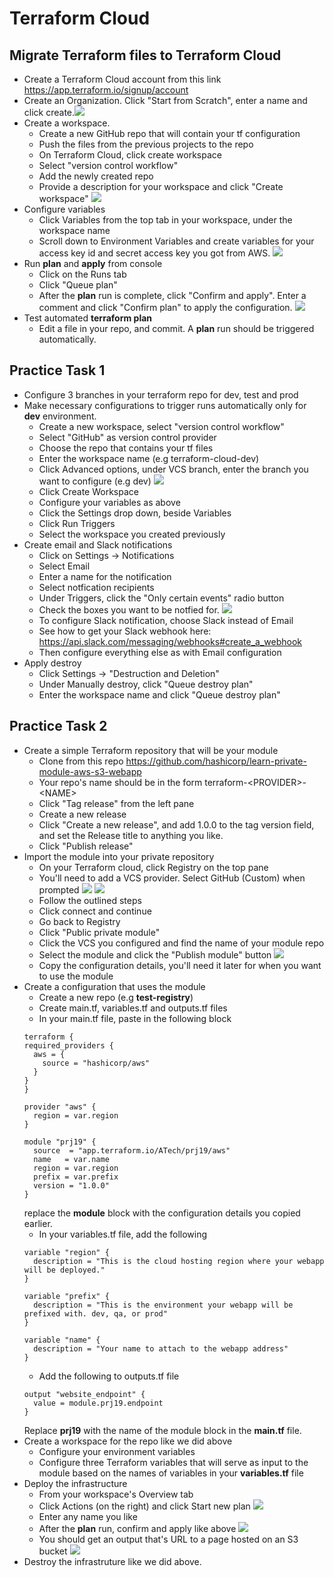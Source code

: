 # Terraform Cloud
## Migrate Terraform files to Terraform Cloud
-  Create a Terraform Cloud account from this link https://app.terraform.io/signup/account
- Create an Organization. Click "Start from Scratch", enter a name and click create.![](imgs/org.png)
- Create a workspace.
  - Create a new GitHub repo that will contain your tf configuration
  - Push the files from the previous projects to the repo
  - On Terraform Cloud, click create workspace
  - Select "version control workflow"
  - Add the newly created repo
  - Provide a description for your workspace and click "Create workspace" ![](imgs/workspace.png)
- Configure variables
  - Click Variables from the top tab in your workspace, under the workspace name
  - Scroll down to Environment Variables and create variables for your access key id and secret access key you got from AWS. ![](imgs/env.png)
- Run **plan** and **apply** from console
  - Click on the Runs tab
  - Click "Queue plan"
  - After the **plan** run is complete, click "Confirm and apply". Enter a comment and click "Confirm plan" to apply the configuration. ![](imgs/run1.png)
- Test automated **terraform plan** 
  - Edit a file in your repo, and commit. A **plan** run should be triggered automatically.

## Practice Task 1
- Configure 3 branches in your terraform repo for dev, test and prod
- Make necessary configurations to trigger runs automatically only for **dev** environment.
  - Create a new workspace, select "version control workflow"
  - Select "GitHub" as version control provider
  - Choose the repo that contains your tf files
  - Enter the workspace name (e.g terraform-cloud-dev)
  - Click Advanced options, under VCS branch, enter the branch you want to configure (e.g dev) ![](imgs/branch.png)
  - Click Create Workspace
  - Configure your variables as above
  - Click the Settings drop down, beside Variables
  - Click Run Triggers
  - Select the workspace you created previously
- Create email and Slack notifications
  - Click on Settings -> Notifications
  - Select Email
  - Enter a name for the notification
  - Select notfication recipients
  - Under Triggers, click the "Only certain events" radio button
  - Check the boxes you want to be notfied for. ![](imgs/notif.png)
  - To configure Slack notification, choose Slack instead of Email
  - See how to get your Slack webhook here: https://api.slack.com/messaging/webhooks#create_a_webhook
  - Then configure everything else as with Email configuration
- Apply destroy
  - Click Settings -> "Destruction and Deletion"
  - Under Manually destroy, click "Queue destroy plan"
  - Enter the workspace name and click "Queue destroy plan"

## Practice Task 2
- Create a simple Terraform repository that will be your module
  - Clone from this repo https://github.com/hashicorp/learn-private-module-aws-s3-webapp
  - Your repo's name should be in the form terraform-\<PROVIDER>-\<NAME>
  - Click "Tag release" from the left pane
  - Create a new release
  - Click "Create a new release", and add 1.0.0 to the tag version field, and set the Release title to anything you like.
  - Click "Publish release"
- Import the module into your private repository
  - On your Terraform cloud, click Registry on the top pane
  - You'll need to add a VCS provider. Select GitHub (Custom) when prompted ![](imgs/oauth-terr.png) ![](imgs/git-oauth.png)
  - Follow the outlined steps 
  - Click connect and continue 
  - Go back to Registry
  - Click "Public private module"
  - Click the VCS you configured and find the name of your module repo
  - Select the module and click the "Publish module" button ![](imgs/add-module.png)
  - Copy the configuration details, you'll need it later for when you want to use the module
- Create a configuration that uses the module
  - Create a new repo (e.g **test-registry**)
  - Create main.tf, variables.tf and outputs.tf files
  - In your main.tf file, paste in the following block
  ```
  terraform {
  required_providers {
    aws = {
      source = "hashicorp/aws"
    }
  }
  }

  provider "aws" {
    region = var.region
  }

  module "prj19" {
    source  = "app.terraform.io/ATech/prj19/aws"
    name   = var.name
    region = var.region
    prefix = var.prefix
    version = "1.0.0"
  }
  ```
  replace the **module** block with the configuration details you copied earlier.
  - In your variables.tf file, add the following
  ```
  variable "region" {
    description = "This is the cloud hosting region where your webapp will be deployed."
  }

  variable "prefix" {
    description = "This is the environment your webapp will be prefixed with. dev, qa, or prod"
  }

  variable "name" {
    description = "Your name to attach to the webapp address"
  }
  ```
  - Add the following to outputs.tf file
  ```
  output "website_endpoint" {
    value = module.prj19.endpoint
  }
  ```
  Replace **prj19** with the name of the module block in the **main.tf** file.
- Create a workspace for the repo like we did above
  - Configure your environment variables
  - Configure three Terraform variables that will serve as input to the module based on the names of variables in your **variables.tf** file
- Deploy the infrastructure
  - From your workspace's Overview tab
  - Click Actions (on the right) and click Start new plan ![](imgs/plan-priv.png)
  - Enter any name you like
  - After the **plan** run, confirm and apply like above ![](imgs/apply-priv.png)
  - You should get an output that's URL to a page hosted on an S3 bucket ![](imgs/website.png)
- Destroy the infrastruture like we did above.